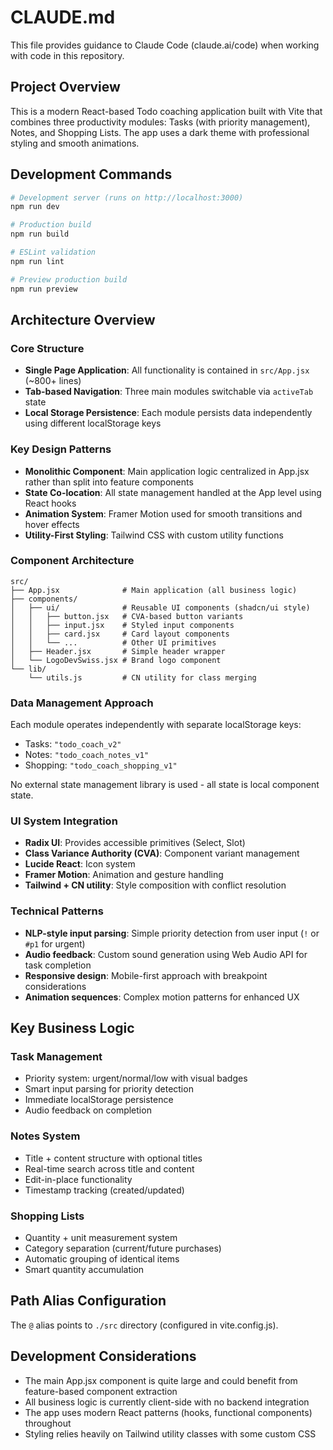 # CLAUDE.md

This file provides guidance to Claude Code (claude.ai/code) when working with code in this repository.

## Project Overview

This is a modern React-based Todo coaching application built with Vite that combines three productivity modules: Tasks (with priority management), Notes, and Shopping Lists. The app uses a dark theme with professional styling and smooth animations.

## Development Commands

```bash
# Development server (runs on http://localhost:3000)
npm run dev

# Production build
npm run build

# ESLint validation
npm run lint

# Preview production build
npm run preview
```

## Architecture Overview

### Core Structure
- **Single Page Application**: All functionality is contained in `src/App.jsx` (~800+ lines)
- **Tab-based Navigation**: Three main modules switchable via `activeTab` state
- **Local Storage Persistence**: Each module persists data independently using different localStorage keys

### Key Design Patterns
- **Monolithic Component**: Main application logic centralized in App.jsx rather than split into feature components  
- **State Co-location**: All state management handled at the App level using React hooks
- **Animation System**: Framer Motion used for smooth transitions and hover effects
- **Utility-First Styling**: Tailwind CSS with custom utility functions

### Component Architecture
```
src/
├── App.jsx              # Main application (all business logic)
├── components/
│   ├── ui/              # Reusable UI components (shadcn/ui style)
│   │   ├── button.jsx   # CVA-based button variants
│   │   ├── input.jsx    # Styled input components
│   │   ├── card.jsx     # Card layout components
│   │   └── ...          # Other UI primitives
│   ├── Header.jsx       # Simple header wrapper
│   └── LogoDevSwiss.jsx # Brand logo component
└── lib/
    └── utils.js         # CN utility for class merging
```

### Data Management Approach
Each module operates independently with separate localStorage keys:
- Tasks: `"todo_coach_v2"` 
- Notes: `"todo_coach_notes_v1"`
- Shopping: `"todo_coach_shopping_v1"`

No external state management library is used - all state is local component state.

### UI System Integration
- **Radix UI**: Provides accessible primitives (Select, Slot)
- **Class Variance Authority (CVA)**: Component variant management
- **Lucide React**: Icon system
- **Framer Motion**: Animation and gesture handling
- **Tailwind + CN utility**: Style composition with conflict resolution

### Technical Patterns
- **NLP-style input parsing**: Simple priority detection from user input (`!` or `#p1` for urgent)
- **Audio feedback**: Custom sound generation using Web Audio API for task completion
- **Responsive design**: Mobile-first approach with breakpoint considerations
- **Animation sequences**: Complex motion patterns for enhanced UX

## Key Business Logic

### Task Management
- Priority system: urgent/normal/low with visual badges
- Smart input parsing for priority detection
- Immediate localStorage persistence
- Audio feedback on completion

### Notes System  
- Title + content structure with optional titles
- Real-time search across title and content
- Edit-in-place functionality
- Timestamp tracking (created/updated)

### Shopping Lists
- Quantity + unit measurement system  
- Category separation (current/future purchases)
- Automatic grouping of identical items
- Smart quantity accumulation

## Path Alias Configuration
The `@` alias points to `./src` directory (configured in vite.config.js).

## Development Considerations
- The main App.jsx component is quite large and could benefit from feature-based component extraction
- All business logic is currently client-side with no backend integration
- The app uses modern React patterns (hooks, functional components) throughout
- Styling relies heavily on Tailwind utility classes with some custom CSS